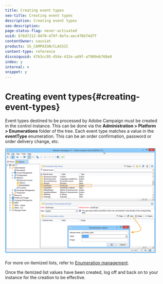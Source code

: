 ```yaml
---
title: Creating event types
seo-title: Creating event types
description: Creating event types
seo-description: 
page-status-flag: never-activated
uuid: 678d7212-0470-479f-8efa-aec476b74d7f
contentOwner: sauviat
products: SG_CAMPAIGN/CLASSIC
content-type: reference
discoiquuid: 47b3cc95-454e-432e-ad9f-a7989eb768e0
index: y
internal: n
snippet: y
---
```


# Creating event types{#creating-event-types}

Event types destined to be processed by Adobe Campaign must be created in the control instance. This can be done via the **Administration > Platform > Enumerations** folder of the tree. Each event type matches a value in the **eventType** enumeration. This can be an order confirmation, password or order delivery change, etc. 

![](assets/messagecenter_eventtype_enum_001.png)

For more on itemized lists, refer to [Enumeration management](../../platform/using/managing-enumerations.md).

Once the itemized list values have been created, log off and back on to your instance for the creation to be effective.
